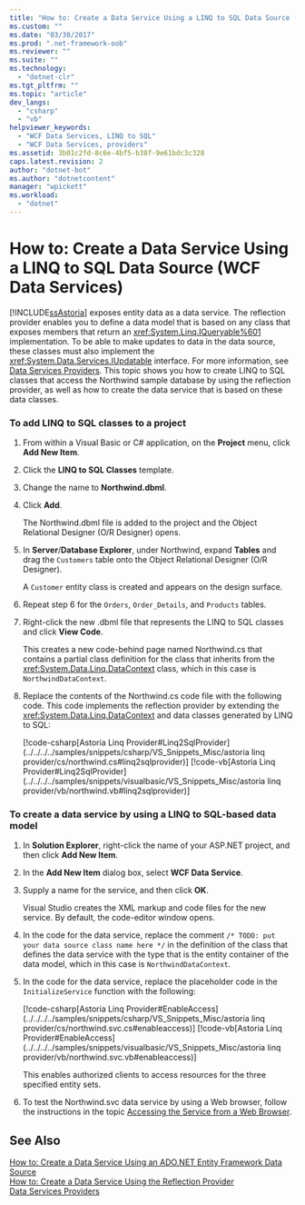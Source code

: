 ```yaml
---
title: "How to: Create a Data Service Using a LINQ to SQL Data Source (WCF Data Services)"
ms.custom: ""
ms.date: "03/30/2017"
ms.prod: ".net-framework-oob"
ms.reviewer: ""
ms.suite: ""
ms.technology: 
  - "dotnet-clr"
ms.tgt_pltfrm: ""
ms.topic: "article"
dev_langs: 
  - "csharp"
  - "vb"
helpviewer_keywords: 
  - "WCF Data Services, LINQ to SQL"
  - "WCF Data Services, providers"
ms.assetid: 3b01c2fd-8c6e-4bf5-b38f-9e61bdc3c328
caps.latest.revision: 2
author: "dotnet-bot"
ms.author: "dotnetcontent"
manager: "wpickett"
ms.workload: 
  - "dotnet"
---
```

# How to: Create a Data Service Using a LINQ to SQL Data Source (WCF Data Services)
[!INCLUDE[ssAstoria](../../../../includes/ssastoria-md.md)] exposes entity data as a data service. The reflection provider enables you to define a data model that is based on any class that exposes members that return an <xref:System.Linq.IQueryable%601> implementation. To be able to make updates to data in the data source, these classes must also implement the <xref:System.Data.Services.IUpdatable> interface. For more information, see [Data Services Providers](../../../../docs/framework/data/wcf/data-services-providers-wcf-data-services.md). This topic shows you how to create LINQ to SQL classes that access the Northwind sample database by using the reflection provider, as well as how to create the data service that is based on these data classes.  
  
### To add LINQ to SQL classes to a project  
  
1.  From within a Visual Basic or C# application, on the **Project** menu, click **Add New Item**.  
  
2.  Click the **LINQ to SQL Classes** template.  
  
3.  Change the name to **Northwind.dbml**.  
  
4.  Click **Add**.  
  
     The Northwind.dbml file is added to the project and the Object Relational Designer (O/R Designer) opens.  
  
5.  In **Server**/**Database Explorer**, under Northwind, expand **Tables** and drag the `Customers` table onto the Object Relational Designer (O/R Designer).  
  
     A `Customer` entity class is created and appears on the design surface.  
  
6.  Repeat step 6 for the `Orders`, `Order_Details`, and `Products` tables.  
  
7.  Right-click the new .dbml file that represents the LINQ to SQL classes and click **View Code**.  
  
     This creates a new code-behind page named Northwind.cs that contains a partial class definition for the class that inherits from the <xref:System.Data.Linq.DataContext> class, which in this case is `NorthwindDataContext`.  
  
8.  Replace the contents of the Northwind.cs code file with the following code. This code implements the reflection provider by extending the <xref:System.Data.Linq.DataContext> and data classes generated by LINQ to SQL:  
  
     [!code-csharp[Astoria Linq Provider#Linq2SqlProvider](../../../../samples/snippets/csharp/VS_Snippets_Misc/astoria linq provider/cs/northwind.cs#linq2sqlprovider)]
     [!code-vb[Astoria Linq Provider#Linq2SqlProvider](../../../../samples/snippets/visualbasic/VS_Snippets_Misc/astoria linq provider/vb/northwind.vb#linq2sqlprovider)]  
  
### To create a data service by using a LINQ to SQL-based data model  
  
1.  In **Solution Explorer**, right-click the name of your ASP.NET project, and then click **Add New Item**.  
  
2.  In the **Add New Item** dialog box, select **WCF Data Service**.  
  
3.  Supply a name for the service, and then click **OK**.  
  
     Visual Studio creates the XML markup and code files for the new service. By default, the code-editor window opens.  
  
4.  In the code for the data service, replace the comment `/* TODO: put your data source class name here */` in the definition of the class that defines the data service with the type that is the entity container of the data model, which in this case is `NorthwindDataContext`.  
  
5.  In the code for the data service, replace the placeholder code in the `InitializeService` function with the following:  
  
     [!code-csharp[Astoria Linq Provider#EnableAccess](../../../../samples/snippets/csharp/VS_Snippets_Misc/astoria linq provider/cs/northwind.svc.cs#enableaccess)]
     [!code-vb[Astoria Linq Provider#EnableAccess](../../../../samples/snippets/visualbasic/VS_Snippets_Misc/astoria linq provider/vb/northwind.svc.vb#enableaccess)]  
  
     This enables authorized clients to access resources for the three specified entity sets.  
  
6.  To test the Northwind.svc data service by using a Web browser, follow the instructions in the topic [Accessing the Service from a Web Browser](../../../../docs/framework/data/wcf/accessing-the-service-from-a-web-browser-wcf-data-services-quickstart.md).  
  
## See Also  
 [How to: Create a Data Service Using an ADO.NET Entity Framework Data Source](../../../../docs/framework/data/wcf/create-a-data-service-using-an-adonet-ef-data-wcf.md)  
 [How to: Create a Data Service Using the Reflection Provider](../../../../docs/framework/data/wcf/create-a-data-service-using-rp-wcf-data-services.md)  
 [Data Services Providers](../../../../docs/framework/data/wcf/data-services-providers-wcf-data-services.md)
